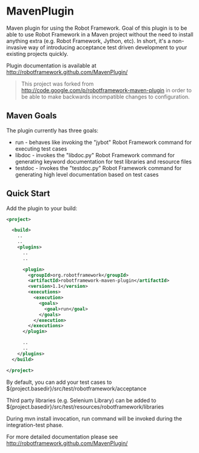 MavenPlugin
===========

Maven plugin for using the Robot Framework. Goal of this plugin is to be able to use Robot Framework in a Maven project
without the need to install anything extra (e.g. Robot Framework, Jython, etc). In short, it's a non-invasive way of 
introducing acceptance test driven development to your existing projects quickly.

Plugin documentation is available at http://robotframework.github.com/MavenPlugin/

> This project was forked from http://code.google.com/p/robotframework-maven-plugin
> in order to be able to make backwards incompatible changes to configuration.

Maven Goals
-----------

The plugin currently has three goals:

* run - behaves like invoking the "jybot" Robot Framework command for executing test cases
* libdoc - invokes the "libdoc.py" Robot Framework command for generating keyword documentation for test libraries and resource files
* testdoc - invokes the "testdoc.py" Robot Framework command for generating high level documentation based on test cases

Quick Start
-----------

Add the plugin to your build:

```xml
<project>

  <build>
    ..
    ..
    <plugins>
      ..
      ..

      <plugin>
        <groupId>org.robotframework</groupId>
        <artifactId>robotframework-maven-plugin</artifactId>
        <version>1.1</version>
        <executions>
          <execution>
            <goals>
              <goal>run</goal>
            </goals>
          </execution>
        </executions>        
      </plugin>

      ..
      ..
    </plugins>
  </build>

</project>
```

By default, you can add your test cases to ${project.basedir}/src/test/robotframework/acceptance

Third party libraries (e.g. Selenium Library) can be added to ${project.basedir}/src/test/resources/robotframework/libraries

During mvn install invocation, run command will be invoked during the integration-test phase.

For more detailed documentation please see http://robotframework.github.com/MavenPlugin/

